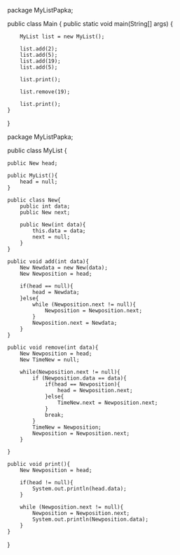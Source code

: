 package MyListPapka;

public class Main {
    public static void main(String[] args) {

        MyList list = new MyList();

        list.add(2);
        list.add(5);
        list.add(19);
        list.add(5);

        list.print();

        list.remove(19);

        list.print();
    }
}


package MyListPapka;

public class MyList {

    public New head;

    public MyList(){
        head = null;
    }

    public class New{
        public int data;
        public New next;

        public New(int data){
            this.data = data;
            next = null;
        }
    }

    public void add(int data){
        New Newdata = new New(data);
        New Newposition = head;

        if(head == null){
            head = Newdata;
        }else{
            while (Newposition.next != null){
                Newposition = Newposition.next;
            }
            Newposition.next = Newdata;
        }
    }

    public void remove(int data){
        New Newposition = head;
        New TimeNew = null;

        while(Newposition.next != null){
            if (Newposition.data == data){
                if(head == Newposition){
                    head = Newposition.next;
                }else{
                    TimeNew.next = Newposition.next;
                }
                break;
            }
            TimeNew = Newposition;
            Newposition = Newposition.next;
        }

    }

    public void print(){
        New Newposition = head;

        if(head != null){
            System.out.println(head.data);
        }

        while (Newposition.next != null){
            Newposition = Newposition.next;
            System.out.println(Newposition.data);
        }
    }
}
